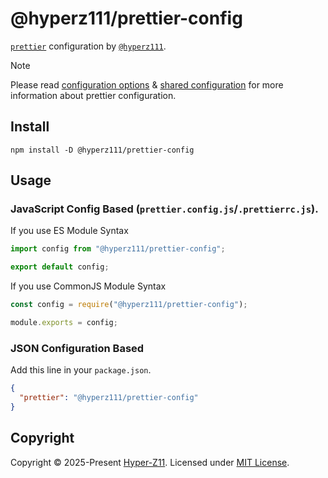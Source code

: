 # @hyperz111/prettier-config

[`prettier`](https://prettier.io/) configuration by [`@hyperz111`](https://github.com/hyperz111/).

> [!NOTE]
> Please read [configuration options](https://prettier.io/docs/options) & [shared configuration](https://prettier.io/docs/sharing-configurations) for more information about prettier configuration.

## Install

```text
npm install -D @hyperz111/prettier-config
```

## Usage

### JavaScript Config Based (`prettier.config.js`/`.prettierrc.js`).

If you use ES Module Syntax

```js
import config from "@hyperz111/prettier-config";

export default config;
```

If you use CommonJS Module Syntax

```js
const config = require("@hyperz111/prettier-config");

module.exports = config;
```

### JSON Configuration Based

Add this line in your `package.json`.

```json
{
  "prettier": "@hyperz111/prettier-config"
}
```

## Copyright

Copyright © 2025-Present [Hyper-Z11](https://github.com/hyperz111/). Licensed under [MIT License](https://opensource.org/license/mit/).
